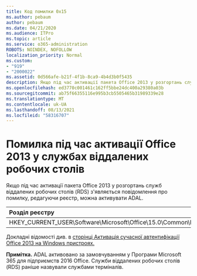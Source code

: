 ```yaml
---
title: Код помилки 0x15
ms.author: pebaum
author: pebaum
ms.date: 04/21/2020
ms.audience: ITPro
ms.topic: article
ms.service: o365-administration
ROBOTS: NOINDEX, NOFOLLOW
localization_priority: Normal
ms.custom:
- "919"
- "2000022"
ms.assetid: 0d566afe-b21f-4f1b-8ca9-4b4d3b0f5435
description: Якщо під час активації пакета Office 2013 у розгортань служб віддалених робочих столів (RDS) з'являється повідомлення про помилку, редагуючи реєстр, можна активувати ADAL.
ms.openlocfilehash: ed3770c001461c162ff5bbe24dc400a29380a03b
ms.sourcegitcommit: ab75f66355116e995b3cb5505465b31989339e28
ms.translationtype: MT
ms.contentlocale: uk-UA
ms.lasthandoff: 08/13/2021
ms.locfileid: "58316707"
---
```

# <a name="error-while-activation-office-2013-on-remote-desktop-services"></a>Помилка під час активації Office 2013 у службах віддалених робочих столів

Якщо під час активації пакета Office 2013 у розгортань служб віддалених робочих столів (RDS) з'являється повідомлення про помилку, редагуючи реєстр, можна активувати ADAL.
  
|**Розділ реєстру**|**Тип**|**Значення**|
|:-----|:-----|:-----|
|HKEY_CURRENT_USER\Software\Microsoft\Office\15.0\Common\Identity\EnableADAL  <br/> |REG_DWORD  <br/> |1  <br/> |

Докладні відомості див. в [сторінці Активація сучасної автентифікації Office 2013 на Windows пристроях.](https://docs.microsoft.com/microsoft-365/admin/security-and-compliance/enable-modern-authentication)
  
**Примітка.** ADAL активовано за замовчуванням у Програми Microsoft 365 для підприємств 2016 Office. Служби віддалених робочих столів (RDS) раніше назвували службами терміналів.
  